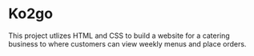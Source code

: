 # Ko2go

This project utlizes HTML and CSS to build a website for a catering business to where customers can view weekly menus and place orders.
